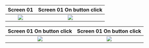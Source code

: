 Screen 01             |  Screen 01 On button click
:-------------------------:|:-------------------------:
![](https://i.imgur.com/01XA1gd.png)  |  ![](https://i.imgur.com/8mbiYiD.png)

Screen 01 On button click             |  Screen 01 On button click
:-------------------------:|:-------------------------:
![](https://i.imgur.com/LQ7Jvbs.png)  |  ![](https://i.imgur.com/eERDVhu.png)

